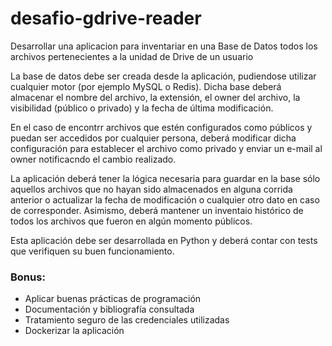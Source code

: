 # desafio-gdrive-reader
Desarrollar una aplicacion para inventariar en una Base de Datos todos los archivos pertenecientes a la unidad de Drive de un usuario

La base de datos debe ser creada desde la aplicación, pudiendose utilizar cualquier motor (por ejemplo MySQL o Redis). Dicha base deberá almacenar el nombre del archivo, la extensión, el owner del archivo, la visibilidad (público o privado) y la fecha de última modificación.

En el caso de encontrr archivos que estén configurados como públicos y puedan ser accedidos por cualquier persona, deberá modificar dicha configuración para establecer el archivo como privado y enviar un e-mail al owner notificacndo el cambio realizado.

La aplicación deberá tener la lógica necesaria para guardar en la base sólo aquellos archivos que no hayan sido almacenados en alguna corrida anterior o actualizar la fecha de modificación o cualquier otro dato en caso de corresponder. Asimismo, deberá mantener un inventaio histórico de todos los archivos que fueron en algún momento públicos.

Esta aplicación debe ser desarrollada en Python y deberá contar con tests que verifiquen su buen funcionamiento.

### Bonus:
- Aplicar buenas prácticas de programación
- Documentación y bibliografía consultada
- Tratamiento seguro de las credenciales utilizadas
- Dockerizar la aplicación